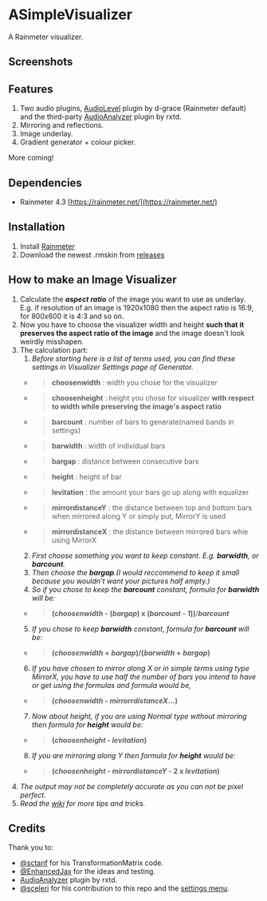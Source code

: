 # ASimpleVisualizer

A Rainmeter visualizer.

## Screenshots

## Features

1. Two audio plugins, [AudioLevel](https://docs.rainmeter.net/manual/plugins/audiolevel/) plugin by d-grace (Rainmeter default) and the third-party [AudioAnalyzer](https://github.com/d-uzlov/Rainmeter-Plugins-by-rxtd]) plugin by rxtd.
2. Mirroring and reflections.
3. Image underlay.
4. Gradient generator + colour picker.

More coming!

## Dependencies

* Rainmeter 4.3 [https://rainmeter.net/](https://rainmeter.net/)

## Installation

1. Install [Rainmeter](https://rainmeter.net/)
2. Download the newest .rmskin from [releases](https://github.com/deathcrafter/ASimpleVisualizer/releases)

## How to make an Image Visualizer
1. Calculate the __*aspect ratio*__ of the image you want to use as underlay. E.g. if resolution of an image is 1920x1080 then the aspect ratio is 16:9, for 800x600 it is 4:3 and so on.
2. Now you have to choose the visualizer width and height **such that it preserves the aspect ratio of the image** and the image doesn't look weirdly misshapen.
3. The calculation part:
   1. _Before starting here is a list of terms used, you can find these settings in Visualizer Settings page of Generator._
   - > **choosenwidth** : width you chose for the visualizer
   - > **choosenheight** : height you chose for visualizer **with respect to width while preserving the image's aspect ratio**
   - > **barcount** : number of bars to generate(named bands in settings)
   - > **barwidth** : width of individual bars
   - > **bargap** : distance between consecutive bars
   - > **height** : height of bar
   - > **levitation** : the amount your bars go up along with equalizer
   - > **mirrordistanceY** : the distance between top and bottom bars when mirrored along Y or simply put, MirrorY is used
   - > **mirrordistanceX** : the distance between mirrored bars whie using MirrorX
   2. _First choose something you want to keep constant. E.g. **barwidth**, or **barcount**._
   3. _Then choose the **bargap**.(I would reccommend to keep it small because you wouldn't want your pictures half empty.)_
   4. _So if you chose to keep the **barcount** constant, formula for **barwidth** will be:_
   - > **(_choosenwidth_ - (_bargap_) x (_barcount - 1_))**/**_barcount_**
   5. _If you chose to keep **barwidth** constant, formula for **barcount** will be:_
   - > **(_choosenwidth_ + _bargap_)/(_barwidth_ + _bargap_)**
   6. _If you have chosen to mirror along X or in simple terms using type MirrorX, you have to use half the number of bars you intend to have or get using the formulas and formula would be,_ 
   - > **(_choosenwidth_ - _mirrorrdistanceX_...)**
   7. _Now about height, if you are using Normal type without mirroring then formula for **height** would be:_
   - > **(_choosenheight_ - _levitation_)**
   8. _If you are mirroring along Y then formula for **height** would be:_
   - > **(_choosenheight_ - _mirrordistanceY_ - 2 x _levitation_)**
4. _The output may not be completely accurate as you can not be pixel perfect._
5. _Read the [wiki](https://github.com/deathcrafter/ASimpleVisualizer/wiki) for more tips and tricks._

## Credits

Thank you to: 

* [@sctanf](https://github.com/sctanf) for his TransformationMatrix code.
* [@EnhancedJax](https://github.com/EnhancedJax) for the ideas and testing.
* [AudioAnalyzer](https://github.com/d-uzlov/Rainmeter-Plugins-by-rxtd]) plugin by rxtd.
* [@sceleri](https://github.com/sceleri) for his contribution to this repo and the [settings menu](https://github.com/sceleri/settings). 

